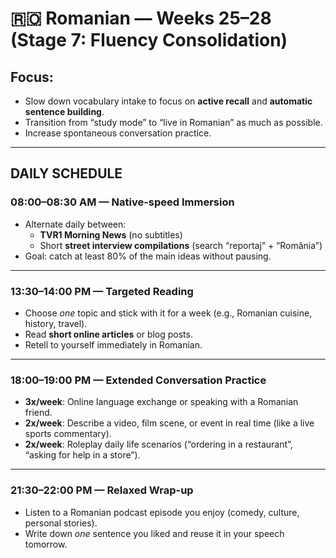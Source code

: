 # 🇷🇴 Romanian — Weeks 25–28 (Stage 7: Fluency Consolidation)

## Focus:
- Slow down vocabulary intake to focus on **active recall** and **automatic sentence building**.
- Transition from “study mode” to “live in Romanian” as much as possible.
- Increase spontaneous conversation practice.

---

## DAILY SCHEDULE

### **08:00–08:30 AM — Native-speed Immersion**
- Alternate daily between:
  - **TVR1 Morning News** (no subtitles)
  - Short **street interview compilations** (search “reportaj” + “România”)
- Goal: catch at least 80% of the main ideas without pausing.

---

### **13:30–14:00 PM — Targeted Reading**
- Choose *one* topic and stick with it for a week (e.g., Romanian cuisine, history, travel).
- Read **short online articles** or blog posts.
- Retell to yourself immediately in Romanian.

---

### **18:00–19:00 PM — Extended Conversation Practice**
- **3x/week**: Online language exchange or speaking with a Romanian friend.
- **2x/week**: Describe a video, film scene, or event in real time (like a live sports commentary).
- **2x/week**: Roleplay daily life scenarios (“ordering in a restaurant”, “asking for help in a store”).

---

### **21:30–22:00 PM — Relaxed Wrap-up**
- Listen to a Romanian podcast episode you enjoy (comedy, culture, personal stories).
- Write down *one* sentence you liked and reuse it in your speech tomorrow.
